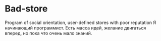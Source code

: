 # Bad-store
Program of social orientation, user-defined stores with poor reputation
Я начинающий программист. Есть масса идей, желание двигаться вперед, но пока что очень мало знаний.
